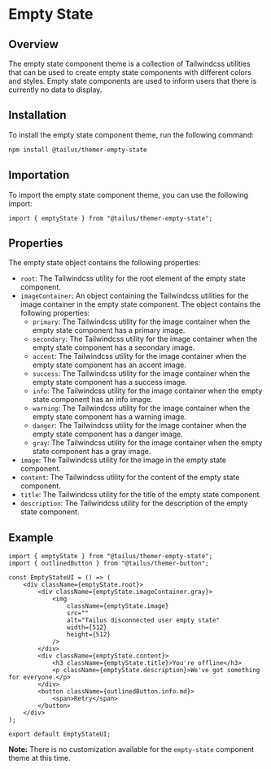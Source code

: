 # Empty State

## Overview

The empty state component theme is a collection of Tailwindcss utilities that can be used to create empty state components with different colors and styles. Empty state components are used to inform users that there is currently no data to display.

## Installation

To install the empty state component theme, run the following command:

```bash
npm install @tailus/themer-empty-state
```

## Importation

To import the empty state component theme, you can use the following import:

```tsx
import { emptyState } from "@tailus/themer-empty-state";
```

## Properties

The empty state object contains the following properties:

-   `root`: The Tailwindcss utility for the root element of the empty state component.
-   `imageContainer`: An object containing the Tailwindcss utilities for the image container in the empty state component. The object contains the following properties:
    -   `primary`: The Tailwindcss utility for the image container when the empty state component has a primary image.
    -   `secondary`: The Tailwindcss utility for the image container when the empty state component has a secondary image.
    -   `accent`: The Tailwindcss utility for the image container when the empty state component has an accent image.
    -   `success`: The Tailwindcss utility for the image container when the empty state component has a success image.
    -   `info`: The Tailwindcss utility for the image container when the empty state component has an info image.
    -   `warning`: The Tailwindcss utility for the image container when the empty state component has a warning image.
    -   `danger`: The Tailwindcss utility for the image container when the empty state component has a danger image.
    -   `gray`: The Tailwindcss utility for the image container when the empty state component has a gray image.
-   `image`: The Tailwindcss utility for the image in the empty state component.
-   `content`: The Tailwindcss utility for the content of the empty state component.
-   `title`: The Tailwindcss utility for the title of the empty state component.
-   `description`: The Tailwindcss utility for the description of the empty state component.

## Example

```tsx
import { emptyState } from "@tailus/themer-empty-state";
import { outlinedButton } from "@tailus/themer-button";

const EmptyStateUI = () => (
    <div className={emptyState.root}>
        <div className={emptyState.imageContainer.gray}>
            <img
                className={emptyState.image}
                src=""
                alt="Tailus disconnected user empty state"
                width={512}
                height={512}
            />
        </div>
        <div className={emptyState.content}>
            <h3 className={emptyState.title}>You're offline</h3>
            <p className={emptyState.description}>We've got something for everyone.</p>
        </div>
        <button className={outlinedButton.info.md}>
            <span>Retry</span>
        </button>
    </div>
);

export default EmptyStateUI;
```

**Note:** There is no customization available for the `empty-state` component theme at this time.
